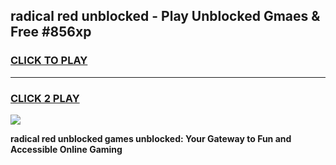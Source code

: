 
## radical red unblocked - Play Unblocked Gmaes & Free #856xp
<h3>
<a href="https://news.freeplayer.one?title=radical_red_unblocked&ref=03M">CLICK TO PLAY</a></h3>
<hr>

<h3>
<a href="https://news.freeplayer.one?title=radical_red_unblocked&ref=03M">CLICK 2 PLAY</a>
  
</h3>

<a href="https://news.freeplayer.one?title=radical_red_unblocked&ref=03M"><img src="https://clearcache.store/games.png"></a>


**radical red unblocked games unblocked: Your Gateway to Fun and Accessible Online Gaming**
